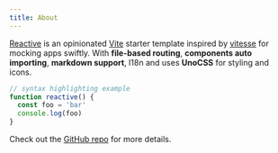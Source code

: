 ```yaml
---
title: About
---
```


[Reactive](https://github.com/ws-rush/reactive) is an opinionated [Vite](https://github.com/vitejs/vite) starter template inspired by [vitesse](https://github.com/antfu/vitesse) for mocking apps swiftly. With **file-based routing**, **components auto importing**, **markdown support**, I18n and uses **UnoCSS** for styling and icons.

```js
// syntax highlighting example
function reactive() {
  const foo = 'bar'
  console.log(foo)
}
```

Check out the [GitHub repo](https://github.com/ws-rush/reactive) for more details.
